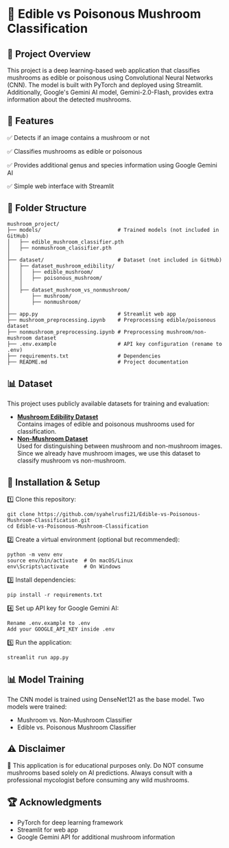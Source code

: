 # 🍄 Edible vs Poisonous Mushroom Classification

## 📌 Project Overview
This project is a deep learning-based web application that classifies mushrooms as edible or poisonous using Convolutional Neural Networks (CNN). The model is built with PyTorch and deployed using Streamlit. Additionally, Google's Gemini AI model, Gemini-2.0-Flash, provides extra information about the detected mushrooms.

## 🚀 Features
✅ Detects if an image contains a mushroom or not

✅ Classifies mushrooms as edible or poisonous

✅ Provides additional genus and species information using Google Gemini AI

✅ Simple web interface with Streamlit

## 📂 Folder Structure
```
mushroom_project/
├── models/                      	# Trained models (not included in GitHub)
│   ├── edible_mushroom_classifier.pth
│   ├── nonmushroom_classifier.pth
│
├── dataset/                      	# Dataset (not included in GitHub)
│   ├── dataset_mushroom_edibility/
│   │   ├── edible_mushroom/
│   │   ├── poisonous_mushroom/
│   │
│   ├── dataset_mushroom_vs_nonmushroom/
│       ├── mushroom/
│       ├── nonmushroom/
│
├── app.py                        	# Streamlit web app
├── mushroom_preprocessing.ipynb  	# Preprocessing edible/poisonous dataset
├── nonmushroom_preprocessing.ipynb	# Preprocessing mushroom/non-mushroom dataset
├── .env.example                   	# API key configuration (rename to .env)
├── requirements.txt               	# Dependencies
├── README.md                      	# Project documentation
```

## 📊 Dataset
This project uses publicly available datasets for training and evaluation:

- **[Mushroom Edibility Dataset](https://www.kaggle.com/datasets/marcosvolpato/edible-and-poisonous-fungi)**  
  Contains images of edible and poisonous mushrooms used for classification.  
- **[Non-Mushroom Dataset](https://www.kaggle.com/datasets/shamsaddin97/image-captioning-dataset-random-images)**  
  Used for distinguishing between mushroom and non-mushroom images. Since we already have mushroom images, we use this dataset to classify mushroom vs non-mushroom. 

## 🔧 Installation & Setup
1️⃣ Clone this repository:
```
git clone https://github.com/syahelrusfi21/Edible-vs-Poisonous-Mushroom-Classification.git
cd Edible-vs-Poisonous-Mushroom-Classification
```
2️⃣ Create a virtual environment (optional but recommended):
```
python -m venv env
source env/bin/activate  # On macOS/Linux
env\Scripts\activate     # On Windows
```
3️⃣ Install dependencies:
```
pip install -r requirements.txt
```
4️⃣ Set up API key for Google Gemini AI:
```
Rename .env.example to .env
Add your GOOGLE_API_KEY inside .env
```
5️⃣ Run the application:
```
streamlit run app.py
```

## 📊 Model Training
The CNN model is trained using DenseNet121 as the base model.
Two models were trained:
- Mushroom vs. Non-Mushroom Classifier
- Edible vs. Poisonous Mushroom Classifier

## ⚠️ Disclaimer
🚨 This application is for educational purposes only. Do NOT consume mushrooms based solely on AI predictions. Always consult with a professional mycologist before consuming any wild mushrooms.

## 🏆 Acknowledgments
- PyTorch for deep learning framework
- Streamlit for web app
- Google Gemini API for additional mushroom information
